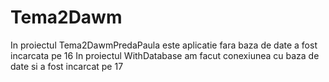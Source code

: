 # Tema2Dawm

In proiectul Tema2DawmPredaPaula este aplicatie fara baza de date a fost incarcata pe 16
In proiectul WithDatabase am facut conexiunea cu baza de date si a fost incarcat pe 17
